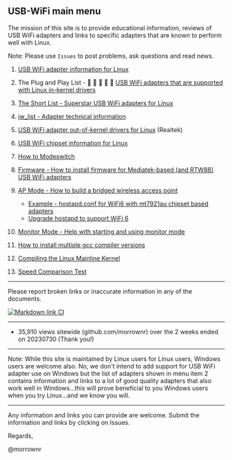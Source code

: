 ##   USB-WiFi main menu

The mission of this site is to provide educational information, reviews of USB WiFi adapters  and links to specific adapters that are known to perform well with Linux.

Note: Please use `Issues` to post problems, ask questions and read news.

1.  [USB WiFi adapter information for Linux](https://github.com/morrownr/USB-WiFi/blob/main/home/USB_WiFi_Adapter_Information_for_Linux.md)

2.  The Plug and Play List - :rocket: :rocket: :rocket: :rocket: :rocket: [USB WiFi adapters that are supported with Linux in-kernel drivers](https://github.com/morrownr/USB-WiFi/blob/main/home/USB_WiFi_Adapters_that_are_supported_with_Linux_in-kernel_drivers.md)

3.  [The Short List - Superstar USB WiFi adapters for Linux](https://github.com/morrownr/USB-WiFi/blob/main/home/The_Short_List.md)

4.  [iw_list - Adapter technical information](https://github.com/morrownr/USB-WiFi/tree/main/home/iw_list)

5.  [USB WiFi adapter out-of-kernel drivers for Linux](https://github.com/morrownr/USB-WiFi/blob/main/home/USB_WiFi_Adapter_out-of-kernel_drivers_for_Linux.md) (Realtek)

6.  [USB WiFi chipset information for Linux](https://github.com/morrownr/USB-WiFi/blob/main/home/USB_WiFi_Chipsets.md)

7.  [How to Modeswitch](https://github.com/morrownr/USB-WiFi/blob/main/home/How_to_Modeswitch.md)

8.  [Firmware - How to install firmware for Mediatek-based (and RTW88) USB WiFi adapters](https://github.com/morrownr/USB-WiFi/blob/main/home/How_to_Install_Firmware_for_Mediatek_based_USB_WiFi_adapters.md)

9.  [AP Mode - How to build a bridged wireless access point](https://github.com/morrownr/USB-WiFi/blob/main/home/AP_Mode/Bridged_Wireless_Access_Point.md)
    * [Example - hostapd.conf for WiFi6 with mt7921au chipset based adapters](https://github.com/morrownr/USB-WiFi/blob/main/home/AP_Mode/hostapd-WiFi6.conf)
    * [Upgrade hostapd to support WiFi 6](https://github.com/morrownr/USB-WiFi/blob/main/home/AP_Mode/Upgrade_hostapd.md)

10. [Monitor Mode - Help with starting and using monitor mode](https://github.com/morrownr/Monitor_Mode)

11. [How to install multiple gcc compiler versions](https://github.com/morrownr/USB-WiFi/blob/main/home/How%20to%20install%20multiple%20gcc%20compiler%20versions.md)

12. [Compiling the Linux Mainline Kernel](https://github.com/morrownr/USB-WiFi/blob/main/home/Compiling_the_Linux_Mainline_Kernel.md)

13. [Speed Comparison Test](https://github.com/morrownr/USB-WiFi/blob/main/home/Speed_Comparison_Test.md)

-----

Please report broken links or inaccurate information in any of the documents.

[![Markdown link CI](https://github.com/morrownr/USB-WiFi/actions/workflows/markdown-link.yml/badge.svg?event=push)](https://github.com/morrownr/USB-WiFi/actions/workflows/markdown-link.yml)

-----

- 35,910 views sitewide (github.com/morrownr) over the 2 weeks ended on 20230730 (Thank you!)

-----

Note: While this site is maintained by Linux users for Linux users, Windows users are welcome also. No, we don't intend to add support for
USB WiFi adapter use on Windows but the list of adapters shown in menu item 2 contains information and links to a lot of good quality
adapters that also work well in Windows...this will prove beneficial to you Windows users when you try Linux...and we know you will.

-----

Any information and links you can provide are welcome. Submit the information and links by clicking on Issues.

Regards,

@morrownr
